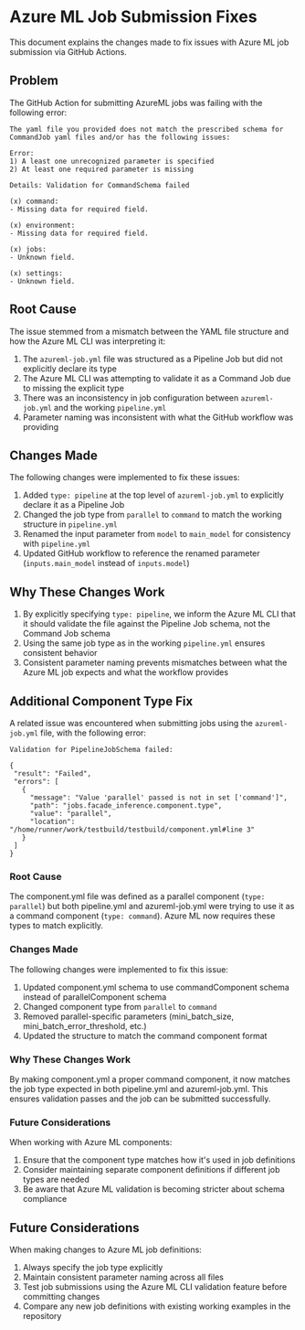 # Azure ML Job Submission Fixes

This document explains the changes made to fix issues with Azure ML job submission via GitHub Actions.

## Problem

The GitHub Action for submitting AzureML jobs was failing with the following error:

```
The yaml file you provided does not match the prescribed schema for CommandJob yaml files and/or has the following issues:

Error: 
1) A least one unrecognized parameter is specified
2) At least one required parameter is missing

Details: Validation for CommandSchema failed

(x) command:
- Missing data for required field.

(x) environment:
- Missing data for required field.

(x) jobs:
- Unknown field.

(x) settings:
- Unknown field.
```

## Root Cause

The issue stemmed from a mismatch between the YAML file structure and how the Azure ML CLI was interpreting it:

1. The `azureml-job.yml` file was structured as a Pipeline Job but did not explicitly declare its type
2. The Azure ML CLI was attempting to validate it as a Command Job due to missing the explicit type
3. There was an inconsistency in job configuration between `azureml-job.yml` and the working `pipeline.yml`
4. Parameter naming was inconsistent with what the GitHub workflow was providing

## Changes Made

The following changes were implemented to fix these issues:

1. Added `type: pipeline` at the top level of `azureml-job.yml` to explicitly declare it as a Pipeline Job
2. Changed the job type from `parallel` to `command` to match the working structure in `pipeline.yml`
3. Renamed the input parameter from `model` to `main_model` for consistency with `pipeline.yml`
4. Updated GitHub workflow to reference the renamed parameter (`inputs.main_model` instead of `inputs.model`)

## Why These Changes Work

1. By explicitly specifying `type: pipeline`, we inform the Azure ML CLI that it should validate the file against the Pipeline Job schema, not the Command Job schema
2. Using the same job type as in the working `pipeline.yml` ensures consistent behavior
3. Consistent parameter naming prevents mismatches between what the Azure ML job expects and what the workflow provides

## Additional Component Type Fix

A related issue was encountered when submitting jobs using the `azureml-job.yml` file, with the following error:

```
Validation for PipelineJobSchema failed:

{
 "result": "Failed",
 "errors": [
   {
     "message": "Value 'parallel' passed is not in set ['command']",
     "path": "jobs.facade_inference.component.type",
     "value": "parallel",
     "location": "/home/runner/work/testbuild/testbuild/component.yml#line 3"
   }
 ]
} 
```

### Root Cause

The component.yml file was defined as a parallel component (`type: parallel`) but both pipeline.yml and azureml-job.yml were trying to use it as a command component (`type: command`). Azure ML now requires these types to match explicitly.

### Changes Made

The following changes were implemented to fix this issue:

1. Updated component.yml schema to use commandComponent schema instead of parallelComponent schema
2. Changed component type from `parallel` to `command`
3. Removed parallel-specific parameters (mini_batch_size, mini_batch_error_threshold, etc.)
4. Updated the structure to match the command component format

### Why These Changes Work

By making component.yml a proper command component, it now matches the job type expected in both pipeline.yml and azureml-job.yml. This ensures validation passes and the job can be submitted successfully.

### Future Considerations

When working with Azure ML components:

1. Ensure that the component type matches how it's used in job definitions
2. Consider maintaining separate component definitions if different job types are needed
3. Be aware that Azure ML validation is becoming stricter about schema compliance

## Future Considerations

When making changes to Azure ML job definitions:

1. Always specify the job type explicitly
2. Maintain consistent parameter naming across all files
3. Test job submissions using the Azure ML CLI validation feature before committing changes
4. Compare any new job definitions with existing working examples in the repository